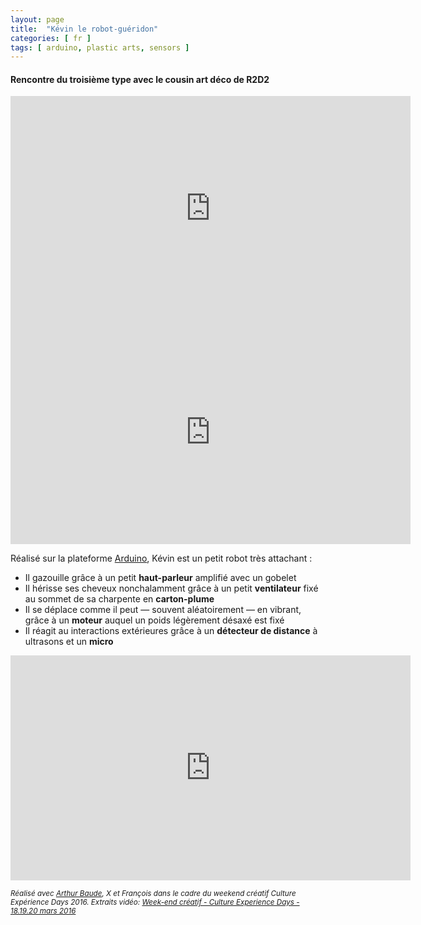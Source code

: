 ```yaml
---
layout: page
title:  "Kévin le robot-guéridon"
categories: [ fr ]
tags: [ arduino, plastic arts, sensors ]
---
```


#### Rencontre du troisième type avec le cousin art déco de R2D2

<iframe src="https://gfycat.com/ifr/SillyFluffyAfricanparadiseflycatcher" frameborder="0" scrolling="no" allowfullscreen width="640" height="359"></iframe>

<iframe src="https://gfycat.com/ifr/HarmoniousThoroughIberianemeraldlizard" frameborder="0" scrolling="no" allowfullscreen width="640" height="358"></iframe>

Réalisé sur la plateforme [Arduino](http://arduino.cc), Kévin est un petit robot très attachant :

* Il gazouille grâce à un petit **haut-parleur** amplifié avec un gobelet
* Il hérisse ses cheveux nonchalamment grâce à un petit **ventilateur** fixé au sommet de sa charpente en **carton-plume**
* Il se déplace comme il peut — souvent aléatoirement — en vibrant, grâce à un **moteur** auquel un poids légèrement désaxé est fixé
* Il réagit au interactions extérieures grâce à un **détecteur de distance** à ultrasons et un **micro**

<iframe width="640" height="360" src="https://www.youtube-nocookie.com/embed/Cn-HpssQhAU" frameborder="0" allowfullscreen></iframe>

<script src="https://gist.github.com/raphaelyancey/6af052d624eeb27ec204cdad2c27f6b3.js"></script>

<small>*Réalisé avec [Arthur Baude](http://arthurbaude.com), X et François dans le cadre du weekend créatif Culture Expérience Days 2016. Extraits vidéo: [Week-end créatif - Culture Experience Days - 18.19.20 mars 2016](https://vimeo.com/161938666)*</small>
